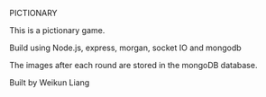 PICTIONARY

This is a pictionary game. 

Build using Node.js, express, morgan, socket IO and mongodb

The images after each round are stored in the mongoDB database.

Built by Weikun Liang
